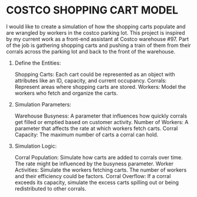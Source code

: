 # COSTCO SHOPPING CART MODEL 


I would like to create a simulation of how the shopping carts populate and are wrangled by workers in the costco parking lot. This project is inspired by my current work as a front-end assistant at Costco warehouse #97. Part of the job is gathering shopping carts and pushing a train of them from their corrals across the parking lot and back to the front of the warehouse. 

1. Define the Entities:

    Shopping Carts: Each cart could be represented as an object with attributes like an ID, capacity, and current occupancy.
    Corrals: Represent areas where shopping carts are stored.
    Workers: Model the workers who fetch and organize the carts.

2. Simulation Parameters:

    Warehouse Busyness: A parameter that influences how quickly corrals get filled or emptied based on customer activity.
    Number of Workers: A parameter that affects the rate at which workers fetch carts.
    Corral Capacity: The maximum number of carts a corral can hold.

3. Simulation Logic:

    Corral Population: Simulate how carts are added to corrals over time. The rate might be influenced by the busyness parameter.
    Worker Activities: Simulate the workers fetching carts. The number of workers and their efficiency could be factors.
    Corral Overflow: If a corral exceeds its capacity, simulate the excess carts spilling out or being redistributed to other corrals.